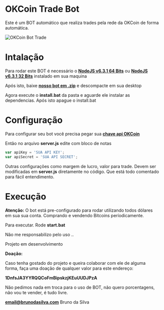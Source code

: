 # OKCoin Trade Bot

Este é um BOT automático que realiza trades pela rede da OKCoin de forma automática.

![OKCoin Bot Trade](http://i.imgur.com/qTp1YLx.png)

# Intalação
Para rodar este BOT é necessário o [**NodeJS v6.3.1 64 Bits**](https://nodejs.org/download/release/v6.3.1/node-v6.3.1-x64.msi) ou  [**NodeJS v6.3.1 32 Bits**](https://nodejs.org/download/release/v6.3.1/node-v6.3.1-x86.msi) instalado em sua maquina

Após isto, baixe [**nosso bot em .zip**](https://github.com/ipsBruno/OKCoin-Trade-Bot/archive/master.zip) e descompacte em sua desktop

Agora execute o **install.bat** da pasta e aguarde ele instalar as dependencias. Após isto apague o install.bat


# Configuração

Para configurar seu bot você precisa pegar sua [**chave api OKCoin**](https://www.okcoin.com/user/api.do) 

Então no arquivo **server.js** edite com bloco de notas
```javascript
var apiKey = 'SUA API KEY';
var apiSecret = 'SUA API SECRET';
```

Outras configurações como margem de lucro, valor para trade. Devem ser modificadas em **server.js** diretamente no código. Que está todo comentado para fácil entendimento.

# Execução

**Atenção:**
O bot está pre-configurado para rodar utilizando todos dólares em sua sua conta. 
Comprando e vendendo Bitcoins períodicamente.


Para executar. Rode **start.bat**

Não me responsabilizo pelo uso .. 

Projeto em desenvolvimento

**Doação:**

Caso tenha gostado do projeto e queira colaborar com ele de alguma forma, faça uma doação de qualquer valor para este endereço:

**1DnfsJA3YYRQQCoFmBipskzjKEuUUDJPzA**

Não pedimos nada em troca para o uso de BOT, não quero porcentagens, não vou te vender, é tudo livre.


**email@brunodasilva.com**
Bruno da Silva


